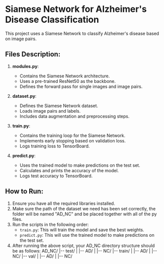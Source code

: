 # Siamese Network for Alzheimer's Disease Classification

This project uses a Siamese Network to classify Alzheimer's disease based on image pairs.

## Files Description:

1. **modules.py**: 
    - Contains the Siamese Network architecture.
    - Uses a pre-trained ResNet50 as the backbone.
    - Defines the forward pass for single images and image pairs.

2. **dataset.py**: 
    - Defines the Siamese Network dataset.
    - Loads image pairs and labels.
    - Includes data augmentation and preprocessing steps.

3. **train.py**: 
    - Contains the training loop for the Siamese Network.
    - Implements early stopping based on validation loss.
    - Logs training loss to TensorBoard.

4. **predict.py**: 
    - Uses the trained model to make predictions on the test set.
    - Calculates and prints the accuracy of the model.
    - Logs test accuracy to TensorBoard.

## How to Run:

1. Ensure you have all the required libraries installed.
2. Make sure the path of the dataset we need has been set correctly, the folder will be named "AD_NC" and be placed together with all of the py files. 
3. Run the scripts in the following order:
    - `train.py`: This will train the model and save the best weights.
    - `predict.py`: This will use the trained model to make predictions on the test set.
4. After running the above script, your AD_NC directory structure should be as follows:
AD_NC/
|-- test/
|   |-- AD/
|   |-- NC/
|-- train/
|   |-- AD/
|   |-- NC/
|-- val/
|   |-- AD/
|   |-- NC/
